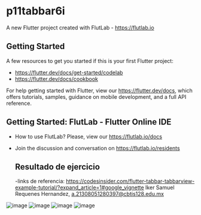 # p11tabbar6i

A new Flutter project created with FlutLab - https://flutlab.io

## Getting Started

A few resources to get you started if this is your first Flutter project:

- https://flutter.dev/docs/get-started/codelab
- https://flutter.dev/docs/cookbook

For help getting started with Flutter, view our
https://flutter.dev/docs, which offers tutorials,
samples, guidance on mobile development, and a full API reference.

## Getting Started: FlutLab - Flutter Online IDE

- How to use FlutLab? Please, view our https://flutlab.io/docs
- Join the discussion and conversation on https://flutlab.io/residents

  ## Resultado de ejercicio
  -links de referencia: https://codesinsider.com/flutter-tabbar-tabbarview-example-tutorial/?expand_article=1#google_vignette
  Iker Samuel Requenes Hernandez, a.21308051280397@cbtis128.edu.mx

![image](https://github.com/hernandez5i/p10-tabbar-6i/assets/144732360/ee9ffa63-1d62-467b-9f67-8f8f55240417)
![image](https://github.com/hernandez5i/p10-tabbar-6i/assets/144732360/f09303d7-2dee-4dc6-93c7-8632eb6fdbd8)
![image](https://github.com/hernandez5i/p10-tabbar-6i/assets/144732360/1dbf998a-f81b-48c0-9c58-aed78fdb3d10)
![image](https://github.com/hernandez5i/p10-tabbar-6i/assets/144732360/cff3ff62-3844-45c6-b946-242be11557d2)






